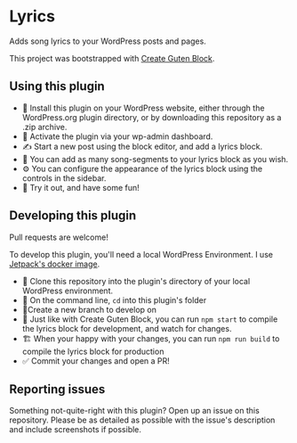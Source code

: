 # Lyrics

Adds song lyrics to your WordPress posts and pages.

This project was bootstrapped with [Create Guten Block](https://github.com/ahmadawais/create-guten-block).

## Using this plugin

- 🔌 Install this plugin on your WordPress website, either through the WordPress.org plugin directory,
or by downloading this repository as a .zip archive.
- 🥖 Activate the plugin via your wp-admin dashboard.
- ✍️ Start a new post using the block editor, and add a lyrics block.
- 🎵 You can add as many song-segments to your lyrics block as you wish.
- ⚙️ You can configure the appearance of the lyrics block using the controls in the sidebar.
- 🎤 Try it out, and have some fun!

## Developing this plugin

Pull requests are welcome!

To develop this plugin, you'll need a local WordPress Environment.
I use [Jetpack's docker image](https://github.com/Automattic/jetpack/tree/master/docker).

- 🐑 Clone this repository into the plugin's directory of your local WordPress environment.
- 📂 On the command line, `cd` into this plugin's folder
- 🌲Create a new branch to develop on
- 🏁 Just like with Create Guten Block, you can run `npm start` to compile the lyrics block for development, and watch for changes.
- 🏗 When your happy with your changes, you can run `npm run build` to compile the lyrics block for production
- ✅ Commit your changes and open a PR!

## Reporting issues

Something not-quite-right with this plugin? Open up an issue on this repository. Please be as detailed
as possible with the issue's description and include screenshots if possible.

